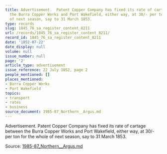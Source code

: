 ```yaml
---
title: Advertisement.  Patent Copper Company has fixed its rate of cartage between
  the Burra Copper Works and Port Wakefield, either way, at 30/- per ton for the whole
  of next season, say to 31 March 1853.
type: records
slug: 1845_76_sa_register_content_8211
url: /records/1845_76_sa_register_content_8211/
record_id: 1845_76_sa_register_content_8211
date: '1852-07-22'
date_display: null
volume: null
issue_number: null
page: '2'
article_type: advertisement
issue_reference: 22 July 1852, page 2
people_mentioned: []
places_mentioned:
- Burra Copper Works
- Port Wakefield
topics:
- transport
- rates
- business
source_document: 1985-87_Northern__Argus.md
---
```


Advertisement.  Patent Copper Company has fixed its rate of cartage between the Burra Copper Works and Port Wakefield, either way, at 30/- per ton for the whole of next season, say to 31 March 1853.

Source: [1985-87_Northern__Argus.md](/downloads/markdown/1985-87_Northern__Argus.md)
